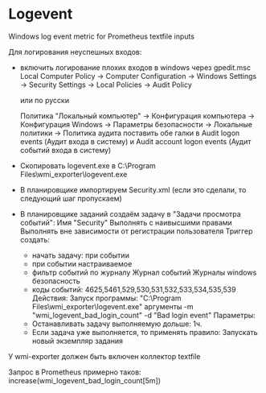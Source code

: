 # Logevent
Windows log event metric for Prometheus textfile inputs

Для логирования неуспешных входов:
 - включить логирование плохих входов в windows через gpedit.msc
   Local Computer Policy → Computer Configuration → Windows Settings → Security Settings → Local Policies → Audit Policy
   
   или по русски
   
   Политика "Локальный компьютер" → Конфигурация компьютера → Конфигурация Windows → Параметры безопасности → Локальные политики → Политика аудита
   поставить обе галки в Audit logon events (Аудит входа в систему) и Audit account logon events (Аудит событий входа в систему)
   
 - Скопировать logevent.exe в C:\Program Files\wmi_exporter\logevent.exe

 - В планировщике импортируем Security.xml (если это сделали, то следующий шаг пропускаем)
 
 - В планировщике заданий создаём задачу в "Задачи просмотра событий":
   Имя "Security"
   Выполнять с наивысшими правами
   Выполнять вне зависимости от регистрации пользователя
   Триггер создать:
   - начать задачу: при событии
   - при событии настраиваемое
   - фильтр событий по журналу Журнал событий Журналы windows безопасность
   - коды событий: 4625,5461,529,530,531,532,533,534,535,539
   Действия:
     Запуск программы:
	 "C:\Program Files\wmi_exporter\logevent.exe" аргументы -m "wmi_logevent_bad_login_count" -d "Bad login event"
   Параметры:
   - Останавливать задачу выполняемую дольше: 1ч.
   - Если задача уже выполняется, то применять правило: Запускать новый экземпляр задания
   
У wmi-exporter должен быть включен коллектор textfile

Запрос в Prometheus примерно таков:
increase(wmi_logevent_bad_login_count[5m])
